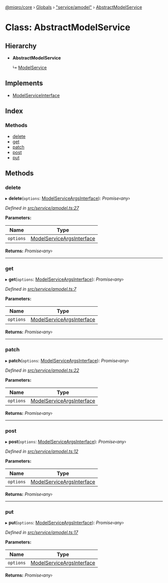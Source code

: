 [@miqro/core](../README.md) › [Globals](../globals.md) › ["service/amodel"](../modules/_service_amodel_.md) › [AbstractModelService](_service_amodel_.abstractmodelservice.md)

# Class: AbstractModelService

## Hierarchy

* **AbstractModelService**

  ↳ [ModelService](_service_smodel_.modelservice.md)

## Implements

* [ModelServiceInterface](../interfaces/_service_model_.modelserviceinterface.md)

## Index

### Methods

* [delete](_service_amodel_.abstractmodelservice.md#delete)
* [get](_service_amodel_.abstractmodelservice.md#get)
* [patch](_service_amodel_.abstractmodelservice.md#patch)
* [post](_service_amodel_.abstractmodelservice.md#post)
* [put](_service_amodel_.abstractmodelservice.md#put)

## Methods

###  delete

▸ **delete**(`options`: [ModelServiceArgsInterface](../interfaces/_service_model_.modelserviceargsinterface.md)): *Promise‹any›*

*Defined in [src/service/amodel.ts:27](https://github.com/claukers/miqro-core/blob/cc47cc5/src/service/amodel.ts#L27)*

**Parameters:**

Name | Type |
------ | ------ |
`options` | [ModelServiceArgsInterface](../interfaces/_service_model_.modelserviceargsinterface.md) |

**Returns:** *Promise‹any›*

___

###  get

▸ **get**(`options`: [ModelServiceArgsInterface](../interfaces/_service_model_.modelserviceargsinterface.md)): *Promise‹any›*

*Defined in [src/service/amodel.ts:7](https://github.com/claukers/miqro-core/blob/cc47cc5/src/service/amodel.ts#L7)*

**Parameters:**

Name | Type |
------ | ------ |
`options` | [ModelServiceArgsInterface](../interfaces/_service_model_.modelserviceargsinterface.md) |

**Returns:** *Promise‹any›*

___

###  patch

▸ **patch**(`options`: [ModelServiceArgsInterface](../interfaces/_service_model_.modelserviceargsinterface.md)): *Promise‹any›*

*Defined in [src/service/amodel.ts:22](https://github.com/claukers/miqro-core/blob/cc47cc5/src/service/amodel.ts#L22)*

**Parameters:**

Name | Type |
------ | ------ |
`options` | [ModelServiceArgsInterface](../interfaces/_service_model_.modelserviceargsinterface.md) |

**Returns:** *Promise‹any›*

___

###  post

▸ **post**(`options`: [ModelServiceArgsInterface](../interfaces/_service_model_.modelserviceargsinterface.md)): *Promise‹any›*

*Defined in [src/service/amodel.ts:12](https://github.com/claukers/miqro-core/blob/cc47cc5/src/service/amodel.ts#L12)*

**Parameters:**

Name | Type |
------ | ------ |
`options` | [ModelServiceArgsInterface](../interfaces/_service_model_.modelserviceargsinterface.md) |

**Returns:** *Promise‹any›*

___

###  put

▸ **put**(`options`: [ModelServiceArgsInterface](../interfaces/_service_model_.modelserviceargsinterface.md)): *Promise‹any›*

*Defined in [src/service/amodel.ts:17](https://github.com/claukers/miqro-core/blob/cc47cc5/src/service/amodel.ts#L17)*

**Parameters:**

Name | Type |
------ | ------ |
`options` | [ModelServiceArgsInterface](../interfaces/_service_model_.modelserviceargsinterface.md) |

**Returns:** *Promise‹any›*
